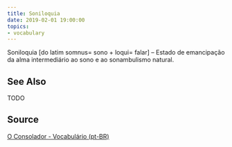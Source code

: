 ```yaml
---
title: Soniloquia
date: 2019-02-01 19:00:00
topics:
- vocabulary
---
```


Soniloquia [do latim somnus= sono + loqui= falar] – Estado de emancipação da alma intermediário ao sono e ao sonambulismo natural.

## See Also
TODO

## Source
[O Consolador - Vocabulário (pt-BR)](http://www.oconsolador.com.br/linkfixo/vocabulario/principal.html)
